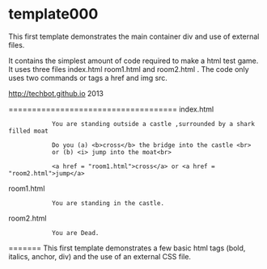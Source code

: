 template000
===========


This first template demonstrates the main container div and use of external files.

It contains the simplest amount of code required to make a html test game. It uses three files index.html room1.html and room2.html . The code only uses two commands or tags a href and img src.

 http://techbot.github.io 2013

====================================
index.html

<html>
     
                You are standing outside a castle ,surrounded by a shark filled moat
              
                Do you (a) <b>cross</b> the bridge into the castle <br>
                or (b) <i> jump into the moat<br>
                
                <a href = "room1.html">cross</a> or <a href = "room2.html">jump</a>
</html> 

room1.html

<html>
            
                You are standing in the castle.
                
</html>

room2.html

<html>
                
                You are Dead.
                

</html>
=======
This first template demonstrates a few basic html tags (bold, italics, anchor, div) and the use of an external CSS file.

